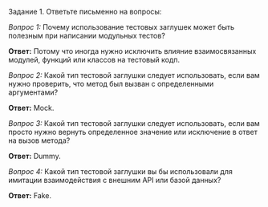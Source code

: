Задание 1. Ответьте письменно на вопросы:

*Вопрос 1:* Почему использование тестовых заглушек может быть полезным при написании модульных тестов?

**Ответ:** Потому что иногда нужно исключить влияние взаимосвязанных модулей, функций или классов на тестовый кодп.

*Вопрос 2:* Какой тип тестовой заглушки следует использовать, если вам нужно проверить, что метод был вызван
с определенными аргументами?

**Ответ:** Mock.

*Вопрос 3:* Какой тип тестовой заглушки следует использовать, если вам просто нужно вернуть определенное
значение или исключение в ответ на вызов метода?

**Ответ:** Dummy.

*Вопрос 4:* Какой тип тестовой заглушки вы бы использовали для имитации взаимодействия с внешним API или
базой данных?

**Ответ:** Fake.
